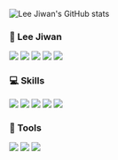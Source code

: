 ![Lee Jiwan's GitHub stats](https://github-readme-stats.vercel.app/api?username=lee-jiwan&show_icons=true&theme=default)

### 👋 Lee Jiwan

<a href="https://www.youtube.com/channel/UCLnOTn1UpsPENjchfxwkvLA"><img src="https://img.shields.io/badge/Youtube-c4302b?style=flat-square&logo=Youtube&logoColor=white"/></a> 
<a href="https://www.facebook.com/profile.php?id=100079127580271"><img src="https://img.shields.io/badge/Facebook-1a6dff?style=flat-square&logo=Facebook&logoColor=white"/></a> 
<a href="https://www.instagram.com/zzstudio.official/"><img src="https://img.shields.io/badge/Instagram-db2973?style=flat-square&logo=Instagram&logoColor=white"/></a> 
<a href="https://leejiwan.tistory.com"><img src="https://img.shields.io/badge/Tistory-black?style=flat-square&logo=Blogger&logoColor=white"/></a> 
<a href="mailto://jiwani840@gmail.com"><img src="https://img.shields.io/badge/Gmail-EA4335?style=flat-square&logo=GMail&logoColor=white"/></a>

### 💻 Skills
<img src="https://img.shields.io/badge/HTML5-e34c26?style=flat-square&logo=html5&logoColor=white"/> <img src="https://img.shields.io/badge/CSS3-264de4?style=flat-square&logo=CSS3&logoColor=white"/> <img src="https://img.shields.io/badge/Javascript-FFEC4D?style=flat-square&logo=javascript&logoColor=white"/> <img src="https://img.shields.io/badge/PHP-474A8A?style=flat-square&logo=PHP&logoColor=white"/> <img src="https://img.shields.io/badge/Python-4b88be?style=flat-square&logo=Python&logoColor=white"/>

### 🔨 Tools
<img src="https://img.shields.io/badge/Visual Studio Code-0078d7?style=flat-square&logo=VisualStudioCode&logoColor=white"/> <img src="https://img.shields.io/badge/Linux-f3ce19?style=flat-square&logo=Linux&logoColor=white"/> <img src="https://img.shields.io/badge/Github-171515?style=flat-square&logo=Github&logoColor=white"/>
